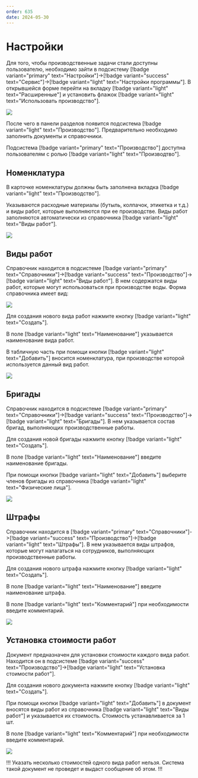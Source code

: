 ```yaml
---
order: 635
date: 2024-05-30
---
```


# Настройки

Для того, чтобы производственные задачи стали доступны пользователю, необходимо зайти в 
подсистему [!badge variant="primary" text="Настройки"]->[!badge variant="success" text="Сервис"]->[!badge variant="light" text="Настройки программы"]. В открывшейся форме перейти на вкладку [!badge variant="light" text="Расширенные"] и установить флажок [!badge variant="light" text="Использовать производство"].

![](/images/производство/пр.jpg)

После чего в панели разделов появится подсистема [!badge variant="light" text="Производство"]. Предварительно необходимо заполнить документы и справочники.

Подсистема [!badge variant="primary" text="Производство"]  доступна пользователям с ролью [!badge variant="light" text="Производтво"]. 

## Номенклатура

В карточке номенклатуры должны быть заполнена вкладка [!badge variant="light" text="Производство"].

Указываются расходные материалы (бутыль, колпачок, этикетка и т.д.) и виды работ, которые выполняются при ее производстве.
Виды работ заполняются автоматически из справочника [!badge variant="light" text="Виды работ"]. 

![](/images/производство/пр1.jpg)

## Виды работ

Справочник находится в подсистеме [!badge variant="primary" text="Справочники"]->[!badge variant="success" text="Производство"]->[!badge variant="light" text="Виды работ"]. В нем содержатся виды работ, которые могут использоваться при производстве воды. Форма справочника имеет вид:

![](/images/производство/пр3.jpg)

Для создания нового вида работ нажмите кнопку [!badge variant="light" text="Создать"].

В поле [!badge variant="light" text="Наименование"] указывается наименование вида работ.

В табличную часть при помощи кнопки [!badge variant="light" text="Добавить"] вносится номенклатура, при производстве 
которой используется данный вид работ.

![](/images/производство/пр.gif)

## Бригады

Справочник находится в подсистеме [!badge variant="primary" text="Справочники"]->[!badge variant="success" text="Производство"]->[!badge variant="light" text="Бригады"]. В нем указывается состав бригад, выполняющих производственные работы. 

Для создания новой бригады нажмите кнопку [!badge variant="light" text="Создать"]. 

В поле [!badge variant="light" text="Наименование"] введите наименование бригады.

При помощи кнопки [!badge variant="light" text="Добавить"] выберите членов бригады из справочника [!badge variant="light" text="Физические лица"].

![](/images/производство/пр1.gif)

## Штрафы

Справочник находится в [!badge variant="primary" text="Справочники"]->[!badge variant="success" text="Производство"]->[!badge variant="light" text="Штрафы"]. В нем указывается виды штрафов, которые могут налагаться на сотрудников, выполняющих производственные работы.

Для создания нового штрафа нажмите кнопку [!badge variant="light" text="Создать"].

В поле [!badge variant="light" text="Наименование"] введите наименование штрафа.

В поле [!badge variant="light" text="Комментарий"] при необходимости введите комментарий.

![](/images/производство/пр3.gif)

## Установка стоимости работ

Документ предназначен для установки стоимости каждого вида работ. Находится он в подсистеме [!badge variant="success" text="Производство"]->[!badge variant="light" text="Установка стоимости работ"].

Для создания нового документа нажмите кнопку [!badge variant="light" text="Создать"].

При помощи кнопки [!badge variant="light" text="Добавить"] в документ вносятся виды работ из справочника [!badge variant="light" text="Виды работ"]  и указывается их стоимость. Стоимость устанавливается за 1 шт.

В поле [!badge variant="light" text="Комментарий"]  при необходимости введите комментарий.

![](/images/производство/пр4.gif)

!!!
Указать несколько стоимостей одного вида работ нельзя. Система такой документ не 
проведет и выдаст сообщение об этом.
!!!
